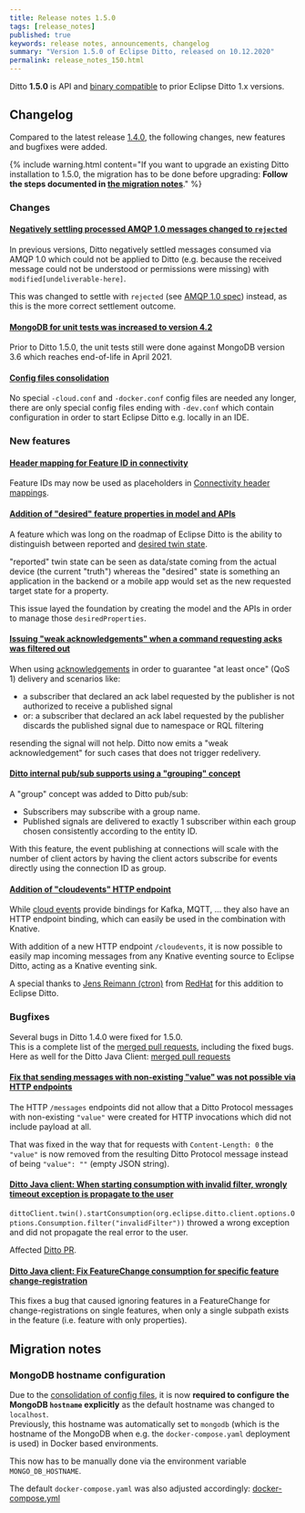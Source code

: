 ```yaml
---
title: Release notes 1.5.0
tags: [release_notes]
published: true
keywords: release notes, announcements, changelog
summary: "Version 1.5.0 of Eclipse Ditto, released on 10.12.2020"
permalink: release_notes_150.html
---
```


Ditto **1.5.0** is API and [binary compatible](https://github.com/eclipse-ditto/ditto/blob/master/documentation/src/main/resources/architecture/DADR-0005-semantic-versioning.md)
to prior Eclipse Ditto 1.x versions.

## Changelog

Compared to the latest release [1.4.0](release_notes_140.html), the following changes, new features and
bugfixes were added.

{% include warning.html content="If you want to upgrade an existing Ditto installation to 1.5.0, the migration has to be 
    done before upgrading: **Follow the steps documented in [the migration notes](#migration-notes)**." %}


### Changes

#### [Negatively settling processed AMQP 1.0 messages changed to `rejected`](https://github.com/eclipse-ditto/ditto/pull/907)

In previous versions, Ditto negatively settled messages consumed via AMQP 1.0 which could not be applied to Ditto 
(e.g. because the received message could not be understood or permissions were missing) with `modified[undeliverable-here]`.

This was changed to settle with `rejected` 
(see [AMQP 1.0 spec](http://docs.oasis-open.org/amqp/core/v1.0/os/amqp-core-messaging-v1.0-os.html#type-rejected)) 
instead, as this is the more correct settlement outcome.

#### [MongoDB for unit tests was increased to version 4.2](https://github.com/eclipse-ditto/ditto/pull/896)

Prior to Ditto 1.5.0, the unit tests still were done against MongoDB version 3.6 which reaches end-of-life in April 2021.

#### [Config files consolidation](https://github.com/eclipse-ditto/ditto/pull/888)

No special `-cloud.conf` and `-docker.conf` config files are needed any longer, there are only special config files 
ending with `-dev.conf` which contain configuration in order to start Eclipse Ditto e.g. locally in an IDE.

### New features

#### [Header mapping for Feature ID in connectivity](https://github.com/eclipse-ditto/ditto/issues/857)

Feature IDs may now be used as placeholders in [Connectivity header mappings](basic-placeholders.html#scope-connections). 

#### [Addition of "desired" feature properties in model and APIs](https://github.com/eclipse-ditto/ditto/issues/697)

A feature which was long on the roadmap of Eclipse Ditto is the ability to distinguish between reported and [desired 
twin state](basic-feature.html#feature-desired-properties).

"reported" twin state can be seen as data/state coming from the actual device (the current "truth") whereas the 
"desired" state is something an application in the backend or a mobile app would set as the new requested target state 
for a property.

This issue layed the foundation by creating the model and the APIs in order to manage those `desiredProperties`.

#### [Issuing "weak acknowledgements" when a command requesting acks was filtered out](https://github.com/eclipse-ditto/ditto/issues/852)

When using [acknowledgements](basic-acknowledgements.html) in order to guarantee "at least once" (QoS 1) delivery and 
scenarios like: 
* a subscriber that declared an ack label requested by the publisher is not authorized to receive a published signal
* or: a subscriber that declared an ack label requested by the publisher discards the published signal due to namespace or RQL filtering

resending the signal will not help. 
Ditto now emits a "weak acknowledgement" for such cases that does not trigger redelivery.

#### [Ditto internal pub/sub supports using a "grouping" concept](https://github.com/eclipse-ditto/ditto/issues/878)

A "group" concept was added to Ditto pub/sub:
* Subscribers may subscribe with a group name.
* Published signals are delivered to exactly 1 subscriber within each group chosen consistently according to the entity ID.

With this feature, the event publishing at connections will scale with the number of client actors by having the client 
actors subscribe for events directly using the connection ID as group.

#### [Addition of "cloudevents" HTTP endpoint](https://github.com/eclipse-ditto/ditto/issues/889)

While [cloud events](https://cloudevents.io) provide bindings for Kafka, MQTT, ... they also have an HTTP endpoint 
binding, which can easily be used in the combination with Knative.

With addition of a new HTTP endpoint `/cloudevents`, it is now possible to easily map incoming messages from any 
Knative eventing source to Eclipse Ditto, acting as a Knative eventing sink.

A special thanks to [Jens Reimann (ctron)](https://github.com/ctron) from [RedHat](https://github.com/RedHatOfficial)
for this addition to Eclipse Ditto.


### Bugfixes

Several bugs in Ditto 1.4.0 were fixed for 1.5.0.<br/>
This is a complete list of the 
[merged pull requests](https://github.com/eclipse-ditto/ditto/pulls?q=is%3Apr+milestone%3A1.5.0), including the fixed bugs.<br/>
Here as well for the Ditto Java Client: [merged pull requests](https://github.com/eclipse-ditto/ditto-clients/pulls?q=is%3Apr+milestone%3A1.5.0)

#### [Fix that sending messages with non-existing "value" was not possible via HTTP endpoints](https://github.com/eclipse-ditto/ditto/pull/875)

The HTTP `/messages` endpoints did not allow that a Ditto Protocol messages with non-existing `"value"`  were created for
HTTP invocations which did not include payload at all.

That was fixed in the way that for requests with `Content-Length: 0` the `"value"` is now removed from the resulting 
Ditto Protocol message instead of being `"value": ""` (empty JSON string).

#### [Ditto Java client: When starting consumption with invalid filter, wrongly timeout exception is propagate to the user](https://github.com/eclipse-ditto/ditto-clients/pull/105)

`dittoClient.twin().startConsumption(org.eclipse.ditto.client.options.Options.Consumption.filter("invalidFilter"))`
throwed a wrong exception and did not propagate the real error to the user.

Affected [Ditto PR](https://github.com/eclipse-ditto/ditto/pull/902).

#### [Ditto Java client: Fix FeatureChange consumption for specific feature change-registration](https://github.com/eclipse-ditto/ditto-clients/pull/101)

This fixes a bug that caused ignoring features in a FeatureChange for change-registrations on single features, 
when only a single subpath exists in the feature (i.e. feature with only properties).


## Migration notes

### MongoDB hostname configuration

Due to the [consolidation of config files](https://github.com/eclipse-ditto/ditto/pull/888), it is now **required to configure
the MongoDB `hostname` explicitly** as the default hostname was changed to `localhost`.<br/>
Previously, this hostname was automatically set to `mongodb` (which is the hostname of the MongoDB when e.g. the 
`docker-compose.yaml` deployment is used) in Docker based environments.

This now has to be manually done via the environment variable `MONGO_DB_HOSTNAME`.

The default `docker-compose.yaml` was also adjusted accordingly: 
[docker-compose.yml](https://github.com/eclipse-ditto/ditto/blob/master/deployment/docker/docker-compose.yml)
